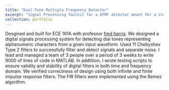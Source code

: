 ```yaml
---
title: "Dual-Tone Multiple Frequency Detector"
excerpt: "Signal Processing Toolkit for a DTMF detector meant for a standard numeric dial pad. <br/><img src='/images/DTMF_cover.png'>"
collection: portfolio
---
```

Desgined and built for ECE 161A with professor [fred harris](https://web.archive.org/web/20160511170915/http://electrical.sdsu.edu/faculty/frederick_harris.html).
We designed a digital signals processing system for detecting dial tones representing alphanumeric characters from a given input waveform. Used 11 Chebyshev Type 2 filters to successfully filter and detect signals and separate noise.
I lead and managed a team of 3 people over a period of 3 weeks to write 9000 of lines of code in MATLAB.
In addtition, I wrote testing scripts to ensure validity and stability of digital filters in both time and frequency domain.
We verified correctness of design using both infinite and finite impulse response filters.
The FIR filters were implemented using the Remez algorithm.

